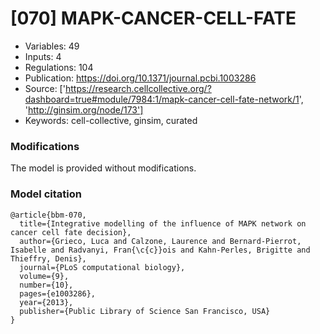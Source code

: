 # \[070\] MAPK-CANCER-CELL-FATE

 - Variables: 49
 - Inputs: 4
 - Regulations: 104
 - Publication: https://doi.org/10.1371/journal.pcbi.1003286
 - Source: ['https://research.cellcollective.org/?dashboard=true#module/7984:1/mapk-cancer-cell-fate-network/1', 'http://ginsim.org/node/173']
 - Keywords: cell-collective, ginsim, curated


### Modifications

The model is provided without modifications.

### Model citation

```
@article{bbm-070,
  title={Integrative modelling of the influence of MAPK network on cancer cell fate decision},
  author={Grieco, Luca and Calzone, Laurence and Bernard-Pierrot, Isabelle and Radvanyi, Fran{\c{c}}ois and Kahn-Perles, Brigitte and Thieffry, Denis},
  journal={PLoS computational biology},
  volume={9},
  number={10},
  pages={e1003286},
  year={2013},
  publisher={Public Library of Science San Francisco, USA}
}

```

